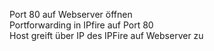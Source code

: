 Port 80 auf Webserver öffnen  
Portforwarding in IPfire auf Port 80  
Host greift über IP des IPFire auf Webserver zu 